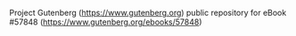 Project Gutenberg (https://www.gutenberg.org) public repository for
eBook #57848 (https://www.gutenberg.org/ebooks/57848)
